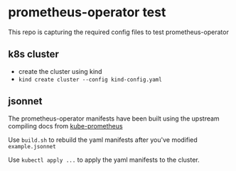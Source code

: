 # prometheus-operator test

This repo is capturing the required config files to test prometheus-operator

## k8s cluster
- create the cluster using kind
- `kind create cluster --config kind-config.yaml`

## jsonnet

The prometheus-operator manifests have been built using the upstream compiling docs from [kube-prometheus](https://github.com/prometheus-operator/kube-prometheus#compiling)

Use `build.sh` to rebuild the yaml manifests after you've modified `example.jsonnet`

Use `kubectl apply ...` to apply the yaml manifests to the cluster.
